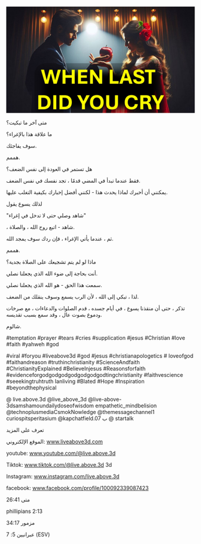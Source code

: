 ![Video cover image](../cover.jpeg "cover-photo")

متى آخر ما تبكيت؟

ما علاقة هذا بالإغراء؟

سوف يفاجئك.

هممم.

هل تستمر في العودة إلى نفس الضعف؟

فقط عندما تبدأ في المضي قدمًا ، تجد نفسك في نفس الضعف.

يمكنني أن أخبرك لماذا يحدث هذا - لكنني أفضل إخبارك بكيفية التغلب عليها.

لذلك يسوع يقول

"شاهد وصلي حتى لا تدخل في إغراء"

، شاهد - اتبع روح الله ، والصلاة.

ثم ، عندما يأتي الإغراء ، فإن ردك سوف يمجد الله.

هممم.

ماذا لو لم يتم تشجيعك على الصلاة بجدية؟

أنت بحاجة إلى ضوء الله الذي يجعلنا نصلي.

سمعت هذا الحق - هو الله الذي يجعلنا نصلي.

لذا ، تبكي إلى الله ، لأن الرب يسمع وسوف ينقلك من الضعف.

تذكر ، حتى أن منقذنا يسوع ، في أيام جسده ، قدم الصلوات والدعاءات ، مع صرخات ودموع بصوت عال ، وقد سمع بسبب تقديسه.

شالوم.

#temptation #prayer #tears #cries #supplication #jesus #Christian #love #faith #yahweh #god

#viral #foryou #liveabove3d #god #jesus #christianapologetics # loveofgod #faithandreason #truthinchristianity #ScienceAndfaith #ChristianityExplained #BelieveInjesus #Reasonsforfaith #evidenceforgodgodgodgodgodgodgodtingchristianity #faithvescience #seeekingtruhtruth Ianliving #Blated #Hope #Inspiration #beyondthephysical

@ live.above.3d @live_above_3d @live-above-3dsamshamoundailydoseofwisdom empathetic_mindbelision @technoplusmediaCsmokNowledge @themessagechannel1 curiospitsperitasium @kapchatfield.07 ب @ startalk

تعرف على المزيد

الموقع الإلكتروني: www.liveabove3d.com

youtube: www.youtube.com/@live.above.3d

  Tiktok: www.tiktok.com/@live.above.3d 3d

Instagram: www.instagram.com/live.above.3d

facebook: www.facebook.com/profile/100092339087423

       

متى 26:41

phillipians 2:13

مزمور 34:17

عبرانيين 5: 7 (ESV)